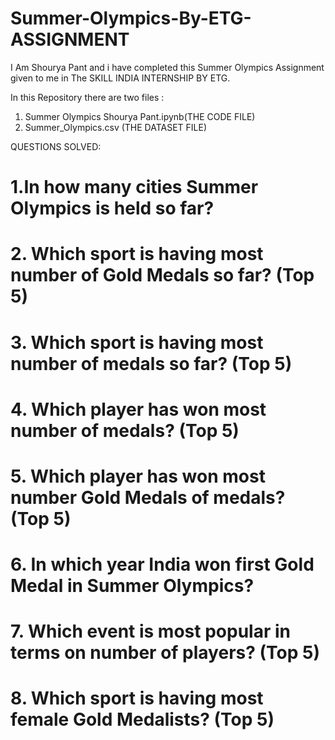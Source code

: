 # Summer-Olympics-By-ETG-ASSIGNMENT
I Am Shourya Pant and i have completed this Summer Olympics Assignment given to me in The SKILL INDIA INTERNSHIP BY ETG.

In this 
Repository there are two files :

1. Summer Olympics Shourya Pant.ipynb(THE CODE FILE)
2. Summer_Olympics.csv (THE DATASET FILE)

QUESTIONS SOLVED:

# 1.In how many cities Summer Olympics is held so far?

# 2. Which sport is having most number of Gold Medals so far? (Top 5)

# 3. Which sport is having most number of medals so far? (Top 5)

# 4. Which player has won most number of medals? (Top 5)

# 5. Which player has won most number Gold Medals of medals? (Top 5)

# 6. In which year India won first Gold Medal in Summer Olympics?

# 7. Which event is most popular in terms on number of players? (Top 5)

# 8. Which sport is having most female Gold Medalists? (Top 5)

